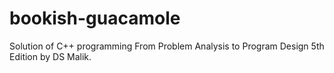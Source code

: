 # bookish-guacamole
Solution of C++ programming From Problem Analysis to Program Design 5th Edition by DS Malik.
